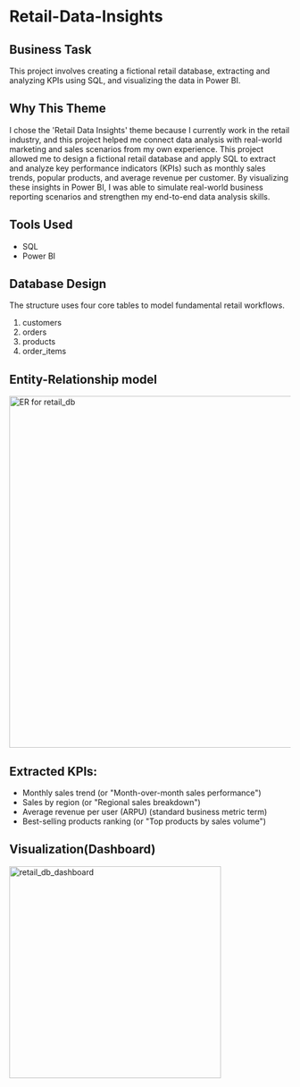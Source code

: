 # Retail-Data-Insights
## Business Task
This project involves creating a fictional retail database, extracting and analyzing KPIs using SQL, and visualizing the data in Power BI.
## Why This Theme
I chose the 'Retail Data Insights' theme because I currently work in the retail industry, and this project helped me connect data analysis with real-world marketing and sales scenarios from my own experience. This project allowed me to design a fictional retail database and apply SQL to extract and analyze key performance indicators (KPIs) such as monthly sales trends, popular products, and average revenue per customer. By visualizing these insights in Power BI, I was able to simulate real-world business reporting scenarios and strengthen my end-to-end data analysis skills.
## Tools Used
- SQL
- Power BI
## Database Design
The structure uses four core tables to model fundamental retail workflows.
1. customers
2. orders
3. products
4. order_items
## Entity-Relationship model
<img width="629" alt="ER for retail_db" src="https://github.com/user-attachments/assets/99ab378a-45f5-4e5d-9370-eaefdc327158" />

## Extracted KPIs:
- Monthly sales trend (or "Month-over-month sales performance")
- Sales by region (or "Regional sales breakdown")
- Average revenue per user (ARPU) (standard business metric term)
- Best-selling products ranking (or "Top products by sales volume")

## Visualization(Dashboard)
<img width="379" alt="retail_db_dashboard" src="https://github.com/user-attachments/assets/da1a5c5c-ef26-4d54-9fb7-707dc850d484" />


  
